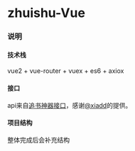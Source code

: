 # zhuishu-Vue

### 说明

#### 技术栈

vue2 + vue-router + vuex + es6 + axiox

#### 接口

api来自[追书神器接口](https://github.com/xiadd/zhuishushenqi)，感谢[@xiadd](https://github.com/xiadd)的提供。

#### 项目结构

整体完成后会补充结构












